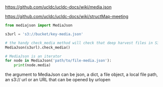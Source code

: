
https://github.com/ucldc/ucldc-docs/wiki/media.json

https://github.com/ucldc/ucldc-docs/wiki/structMap-meeting

```python
from mediajson import MediaJson

s3url = 's3://bucket/key-media.json'

# the handy check_media method will check that deep harvest files in S3 exist
MediaJson(s3url).check_media()

# MediaJson is an iterator 
for node in MediaJson('path/to/file-media.json'):
    print(node.media)
```

the argument to MediaJson can be json, a dict, a file object, a local file path,
an s3:// url or an URL that can be opened by urlopen
